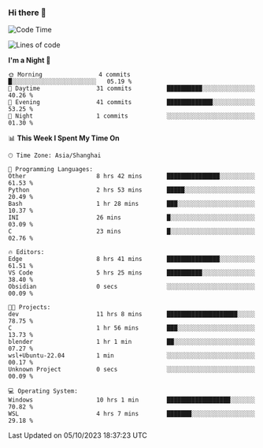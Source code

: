 ### Hi there 👋

<!--
**GwenKaplan/GwenKaplan** is a ✨ _special_ ✨ repository because its `README.md` (this file) appears on your GitHub profile.

Here are some ideas to get you started:

- 🔭 I’m currently working on ...
- 🌱 I’m currently learning ...
- 👯 I’m looking to collaborate on ...
- 🤔 I’m looking for help with ...
- 💬 Ask me about ...
- 📫 How to reach me: ...
- 😄 Pronouns: ...
- ⚡ Fun fact: ...
-->

<!--START_SECTION:waka-->
![Code Time](http://img.shields.io/badge/Code%20Time-638%20hrs%2010%20mins-blue)

![Lines of code](https://img.shields.io/badge/From%20Hello%20World%20I%27ve%20Written-113.1%20thousand%20lines%20of%20code-blue)

**I'm a Night 🦉** 

```text
🌞 Morning                4 commits           █░░░░░░░░░░░░░░░░░░░░░░░░   05.19 % 
🌆 Daytime                31 commits          ██████████░░░░░░░░░░░░░░░   40.26 % 
🌃 Evening                41 commits          █████████████░░░░░░░░░░░░   53.25 % 
🌙 Night                  1 commits           ░░░░░░░░░░░░░░░░░░░░░░░░░   01.30 % 
```


📊 **This Week I Spent My Time On** 

```text
🕑︎ Time Zone: Asia/Shanghai

💬 Programming Languages: 
Other                    8 hrs 42 mins       ███████████████░░░░░░░░░░   61.53 % 
Python                   2 hrs 53 mins       █████░░░░░░░░░░░░░░░░░░░░   20.49 % 
Bash                     1 hr 28 mins        ███░░░░░░░░░░░░░░░░░░░░░░   10.37 % 
INI                      26 mins             █░░░░░░░░░░░░░░░░░░░░░░░░   03.09 % 
C                        23 mins             █░░░░░░░░░░░░░░░░░░░░░░░░   02.76 % 

🔥 Editors: 
Edge                     8 hrs 41 mins       ███████████████░░░░░░░░░░   61.51 % 
VS Code                  5 hrs 25 mins       ██████████░░░░░░░░░░░░░░░   38.40 % 
Obsidian                 0 secs              ░░░░░░░░░░░░░░░░░░░░░░░░░   00.09 % 

🐱‍💻 Projects: 
dev                      11 hrs 8 mins       ████████████████████░░░░░   78.75 % 
C                        1 hr 56 mins        ███░░░░░░░░░░░░░░░░░░░░░░   13.73 % 
blender                  1 hr 1 min          ██░░░░░░░░░░░░░░░░░░░░░░░   07.27 % 
wsl+Ubuntu-22.04         1 min               ░░░░░░░░░░░░░░░░░░░░░░░░░   00.17 % 
Unknown Project          0 secs              ░░░░░░░░░░░░░░░░░░░░░░░░░   00.09 % 

💻 Operating System: 
Windows                  10 hrs 1 min        ██████████████████░░░░░░░   70.82 % 
WSL                      4 hrs 7 mins        ███████░░░░░░░░░░░░░░░░░░   29.18 % 
```


 Last Updated on 05/10/2023 18:37:23 UTC
<!--END_SECTION:waka-->
